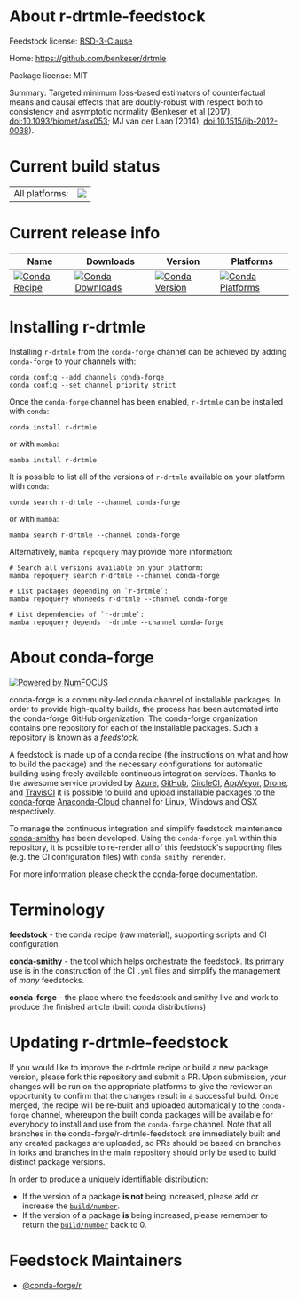 About r-drtmle-feedstock
========================

Feedstock license: [BSD-3-Clause](https://github.com/conda-forge/r-drtmle-feedstock/blob/main/LICENSE.txt)

Home: https://github.com/benkeser/drtmle

Package license: MIT

Summary: Targeted minimum loss-based estimators of counterfactual means and causal effects that are doubly-robust with respect both to consistency and asymptotic normality (Benkeser et al (2017), <doi:10.1093/biomet/asx053>; MJ van der Laan (2014), <doi:10.1515/ijb-2012-0038>).

Current build status
====================


<table><tr><td>All platforms:</td>
    <td>
      <a href="https://dev.azure.com/conda-forge/feedstock-builds/_build/latest?definitionId=9707&branchName=main">
        <img src="https://dev.azure.com/conda-forge/feedstock-builds/_apis/build/status/r-drtmle-feedstock?branchName=main">
      </a>
    </td>
  </tr>
</table>

Current release info
====================

| Name | Downloads | Version | Platforms |
| --- | --- | --- | --- |
| [![Conda Recipe](https://img.shields.io/badge/recipe-r--drtmle-green.svg)](https://anaconda.org/conda-forge/r-drtmle) | [![Conda Downloads](https://img.shields.io/conda/dn/conda-forge/r-drtmle.svg)](https://anaconda.org/conda-forge/r-drtmle) | [![Conda Version](https://img.shields.io/conda/vn/conda-forge/r-drtmle.svg)](https://anaconda.org/conda-forge/r-drtmle) | [![Conda Platforms](https://img.shields.io/conda/pn/conda-forge/r-drtmle.svg)](https://anaconda.org/conda-forge/r-drtmle) |

Installing r-drtmle
===================

Installing `r-drtmle` from the `conda-forge` channel can be achieved by adding `conda-forge` to your channels with:

```
conda config --add channels conda-forge
conda config --set channel_priority strict
```

Once the `conda-forge` channel has been enabled, `r-drtmle` can be installed with `conda`:

```
conda install r-drtmle
```

or with `mamba`:

```
mamba install r-drtmle
```

It is possible to list all of the versions of `r-drtmle` available on your platform with `conda`:

```
conda search r-drtmle --channel conda-forge
```

or with `mamba`:

```
mamba search r-drtmle --channel conda-forge
```

Alternatively, `mamba repoquery` may provide more information:

```
# Search all versions available on your platform:
mamba repoquery search r-drtmle --channel conda-forge

# List packages depending on `r-drtmle`:
mamba repoquery whoneeds r-drtmle --channel conda-forge

# List dependencies of `r-drtmle`:
mamba repoquery depends r-drtmle --channel conda-forge
```


About conda-forge
=================

[![Powered by
NumFOCUS](https://img.shields.io/badge/powered%20by-NumFOCUS-orange.svg?style=flat&colorA=E1523D&colorB=007D8A)](https://numfocus.org)

conda-forge is a community-led conda channel of installable packages.
In order to provide high-quality builds, the process has been automated into the
conda-forge GitHub organization. The conda-forge organization contains one repository
for each of the installable packages. Such a repository is known as a *feedstock*.

A feedstock is made up of a conda recipe (the instructions on what and how to build
the package) and the necessary configurations for automatic building using freely
available continuous integration services. Thanks to the awesome service provided by
[Azure](https://azure.microsoft.com/en-us/services/devops/), [GitHub](https://github.com/),
[CircleCI](https://circleci.com/), [AppVeyor](https://www.appveyor.com/),
[Drone](https://cloud.drone.io/welcome), and [TravisCI](https://travis-ci.com/)
it is possible to build and upload installable packages to the
[conda-forge](https://anaconda.org/conda-forge) [Anaconda-Cloud](https://anaconda.org/)
channel for Linux, Windows and OSX respectively.

To manage the continuous integration and simplify feedstock maintenance
[conda-smithy](https://github.com/conda-forge/conda-smithy) has been developed.
Using the ``conda-forge.yml`` within this repository, it is possible to re-render all of
this feedstock's supporting files (e.g. the CI configuration files) with ``conda smithy rerender``.

For more information please check the [conda-forge documentation](https://conda-forge.org/docs/).

Terminology
===========

**feedstock** - the conda recipe (raw material), supporting scripts and CI configuration.

**conda-smithy** - the tool which helps orchestrate the feedstock.
                   Its primary use is in the construction of the CI ``.yml`` files
                   and simplify the management of *many* feedstocks.

**conda-forge** - the place where the feedstock and smithy live and work to
                  produce the finished article (built conda distributions)


Updating r-drtmle-feedstock
===========================

If you would like to improve the r-drtmle recipe or build a new
package version, please fork this repository and submit a PR. Upon submission,
your changes will be run on the appropriate platforms to give the reviewer an
opportunity to confirm that the changes result in a successful build. Once
merged, the recipe will be re-built and uploaded automatically to the
`conda-forge` channel, whereupon the built conda packages will be available for
everybody to install and use from the `conda-forge` channel.
Note that all branches in the conda-forge/r-drtmle-feedstock are
immediately built and any created packages are uploaded, so PRs should be based
on branches in forks and branches in the main repository should only be used to
build distinct package versions.

In order to produce a uniquely identifiable distribution:
 * If the version of a package **is not** being increased, please add or increase
   the [``build/number``](https://docs.conda.io/projects/conda-build/en/latest/resources/define-metadata.html#build-number-and-string).
 * If the version of a package **is** being increased, please remember to return
   the [``build/number``](https://docs.conda.io/projects/conda-build/en/latest/resources/define-metadata.html#build-number-and-string)
   back to 0.

Feedstock Maintainers
=====================

* [@conda-forge/r](https://github.com/conda-forge/r/)

